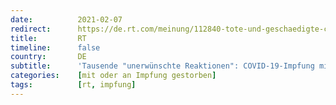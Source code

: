 ```yaml
---
date:          2021-02-07
redirect:      https://de.rt.com/meinung/112840-tote-und-geschaedigte-covid-19-impfung-mit-vielen-nebenwirkungen/
title:         RT
timeline:      false
country:       DE
subtitle:      'Tausende "unerwünschte Reaktionen": COVID-19-Impfung mit vielen Nebenwirkungen'
categories:    [mit oder an Impfung gestorben]
tags:          [rt, impfung]
---
```

